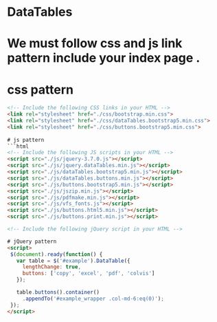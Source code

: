  # DataTables 
 # We must follow css and js link pattern include your index page .
 
 # css pattern
 ```html
<!-- Include the following CSS links in your HTML -->
<link rel="stylesheet" href="./css/bootstrap.min.css">
<link rel="stylesheet" href="./css/dataTables.bootstrap5.min.css">
<link rel="stylesheet" href="./css/buttons.bootstrap5.min.css">
  
 # js pattern
```html
<!-- Include the following JS scripts in your HTML -->
<script src="./js/jquery-3.7.0.js"></script>
<script src="./js/jquery.dataTables.min.js"></script>
<script src="./js/dataTables.bootstrap5.min.js"></script>
<script src="./js/dataTables.buttons.min.js"></script>
<script src="./js/buttons.bootstrap5.min.js"></script>
<script src="./js/jszip.min.js"></script>
<script src="./js/pdfmake.min.js"></script>
<script src="./js/vfs_fonts.js"></script>
<script src="./js/buttons.html5.min.js"></script>
<script src="./js/buttons.print.min.js"></script>

<!-- Include the following jQuery script in your HTML -->

 # jQuery pattern
<script>
  $(document).ready(function() {
    var table = $('#example').DataTable({
      lengthChange: true,
      buttons: ['copy', 'excel', 'pdf', 'colvis']
    });

    table.buttons().container()
      .appendTo('#example_wrapper .col-md-6:eq(0)');
  });
</script>
